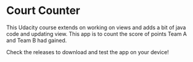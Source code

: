 # Court Counter
 This Udacity course extends on working on views and adds a bit of java code and updating view. This app is to count the score of points Team A and Team B had gained.
 
 Check the releases to download and test the app on your device!

